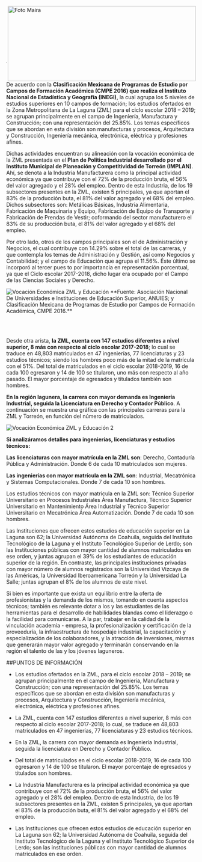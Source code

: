 <p>
   <a title="ir a Otras Publicaciones" href="http://www.trcimplan.gob.mx/autores/frida-valeria-garcia-gutierrez.html"><img class="img-responsive contenido-imagen" src="../imagenes/128/lic-frida-valeria-garcia-gutierrez-top2.png" align="right" alt="Foto Maira" width="500" height="200"></a>

</p>
</br></br></br></br></br></br></br></br>


---

De acuerdo con la **Clasificación Mexicana de Programas de Estudio por Campos de Formación Académica (CMPE 2016) que realiza el Instituto Nacional de Estadística y Geografía (INEGI)**, la cual agrupa los 5 niveles de estudios superiores en 10 campos de formación; los estudios ofertados en la Zona Metropolitana de La Laguna (ZML) para el ciclo escolar 2018 – 2019; se agrupan principalmente en el campo de Ingeniería, Manufactura y Construcción; con una representación del 25.85%. Los temas específicos que se abordan en esta división son manufacturas y procesos, Arquitectura y Construcción, Ingeniería mecánica, electrónica, eléctrica y profesiones afines.

Dichas actividades encuentran su alineación con la vocación económica de la ZML presentada en el **Plan de Política Industrial desarrollado por el Instituto Municipal de Planeación y Competitividad de Torreón (IMPLAN)**. Ahí, se denota a la Industria Manufacturera como la principal actividad económica ya que contribuye con el 72% de la producción bruta, el 56% del valor agregado y el 28% del empleo. Dentro de esta Industria, de los 19 subsectores presentes en la ZML, existen 5 principales, ya que aportan el 83% de la producción buta, el 81% del valor agregado y el 68% del empleo. Dichos subsectores son: Metálicas Básicas, Industria Alimentaria, Fabricación de Maquinaria y Equipo, Fabricación de Equipo de Transporte y Fabricación de Prendas de Vestir; coformando del sector manufacturero el 83% de su producción buta, el 81% del valor agregado y el 68% del empleo.

Por otro lado, otros de los campos principales son el de Administración y Negocios, el cual contribuye con 14.29% sobre el total de las carreras, y que contempla los temas de Administración y Gestión, así como Negocios y Contabilidad; y el campo de Educación que agrupa el 11.56%. Éste último se incorporó al tercer pues to por importancia en representación porcentual, ya que el Ciclo escolar 2017-2018, dicho lugar era ocupado por el Campo de las Ciencias Sociales y Derecho.

<img class="img-responsive" src="la-vocacion-economica-de-la-zml-y-oferta-de-educacion-superior/img01.jpg" alt="Vocación Económica ZML y Educación">
**Fuente: Asociación Nacional De Universidades e Instituciones de Educación Superior, ANUIES; y Clasificación Mexicana de Programas de Estudio por Campos de Formación Académica, CMPE 2016.**

</br></br>

Desde otra arista, **la ZML, cuenta con 147 estudios diferentes a nivel superior, 8 más con respecto al ciclo escolar 2017-2018**; lo cual se traduce en 48,803 matriculados en 47 ingenierías, 77 licenciaturas y 23 estudios técnicos; siendo los hombres poco más de la mitad de la matrícula con el 51%. Del total de matriculados en el ciclo escolar 2018-2019, 16 de cada 100 egresaron y 14 de 100 se titularon, uno más con respecto al año pasado. El mayor porcentaje de egresados y titulados también son hombres.

**En la región lagunera, la carrera con mayor demanda es Ingeniería Industrial, seguida la Licenciatura en Derecho y Contador Público**. A continuación se muestra una gráfica con las principales carreras para la ZML y Torreón, en función del número de matriculados.

<img class="img-responsive" src="la-vocacion-economica-de-la-zml-y-oferta-de-educacion-superior/img02.jpg" alt="Vocación Económica ZML y Educación 2">


**Si analizáramos detalles para ingenierías, licenciaturas y estudios técnicos:**

**Las licenciaturas con mayor matrícula en la ZML son**: Derecho, Contaduría Pública y Administración. Donde 6 de cada 10 matriculados son mujeres.

**Las ingenierías con mayor matrícula en la ZML son**: Industrial, Mecatrónica y Sistemas Computacionales. Donde 7 de cada 10 son hombres.

Los estudios técnicos con mayor matrícula en la ZML son: Técnico Superior Universitario en Procesos Industriales Área Manufactura, Técnico Superior Universitario en Mantenimiento Área Industrial y Técnico Superior Universitario en Mecatrónica Área Automatización. Donde 7 de cada 10 son hombres.

Las Instituciones que ofrecen estos estudios de educación superior en La Laguna son 62; la Universidad Autónoma de Coahuila, seguida del Instituto Tecnológico de la Laguna y el Instituto Tecnológico Superior de Lerdo; son las Instituciones públicas con mayor cantidad de alumnos matriculados en ese orden, y juntas agrupan el 39% de los estudiantes de educación superior de la región. En contraste, las principales instituciones privadas con mayor número de alumnos registrados son la Universidad Vizcaya de las Américas, la Universidad Iberoamericana Torreón y la Universidad La Salle; juntas agrupan el 8% de los alumnos de este nivel.

Si bien es importante que exista un equilibrio entre la oferta de profesionistas y la demanda de los mismos, tomando en cuenta aspectos técnicos; también es relevante dotar a los y las estudiantes de las herramientas para el desarrollo de habilidades blandas como el liderazgo o la facilidad para comunicarse. A la par, trabajar en la calidad de la vinculación academia - empresa, la profesionalización y certificación de la proveeduría, la infraestructura de hospedaje industrial, la capacitación y especialización de los colaboradores, y la atracción de inversiones, mismas que generarán mayor valor agregado y terminarán conservando en la región el talento de las y los jóvenes laguneros.

##PUNTOS DE INFORMACIÓN

- Los estudios ofertados en la ZML, para el ciclo escolar 2018 – 2019; se agrupan principalmente en el campo de Ingeniería, Manufactura y Construcción; con una representación del 25.85%. Los temas específicos que se abordan en esta división son manufacturas y procesos, Arquitectura y Construcción, Ingeniería mecánica, electrónica, eléctrica y profesiones afines.

- La ZML, cuenta con 147 estudios diferentes a nivel superior, 8 más con respecto al ciclo escolar 2017-2018;  lo cual, se traduce en 48,803 matriculados en 47 ingenierías, 77 licenciaturas y 23 estudios técnicos.

- En la ZML, la carrera con mayor demanda es Ingeniería Industrial, seguida la licenciatura en Derecho y Contador Público.

- Del total de matriculados en el ciclo escolar 2018-2019, 16 de cada 100 egresaron y 14 de 100 se titularon. El mayor porcentaje de egresados y titulados son hombres.

- La Industria Manufacturera es la principal actividad económica ya que contribuye con el 72% de la producción bruta, el 56% del valor agregado y el 28% del empleo. Dentro de esta Industria, de los 19 subsectores presentes en la ZML, existen 5 principales, ya que aportan el 83% de la producción buta, el 81% del valor agregado y el 68% del empleo.

- Las Instituciones que ofrecen estos estudios de educación superior en La Laguna son 62; la Universidad Autónoma de Coahuila, seguida del Instituto Tecnológico de la Laguna y el Instituto Tecnológico Superior de Lerdo; son las instituciones públicas con mayor cantidad de alumnos matriculados en ese orden.
